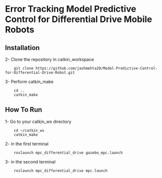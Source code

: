 # Error Tracking Model Predictive Control for Differential Drive Mobile Robots


## Installation

2- Clone the repository in catkin_workspace
```shell
    git clone https://github.com/jashmehta20/Model-Predictive-Control-for-Differential-Drive-Robot.git
```
3- Perform catkin_make 
```shell
    cd ..
    catkin_make
```

## How To Run

1- Go to your catkin_ws directory
```shell
    cd ~/catkin_ws
    catkin_make
```
2- in the first terminal
```shell
    roslaunch mpc_differential_drive gazebo_mpc.launch
```
3- in the second terminal
```shell
    roslaunch mpc_differential_drive mpc.launch
```

